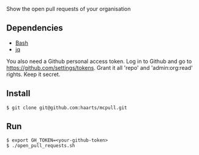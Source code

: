 Show the open pull requests of your organisation

## Dependencies

- [Bash](https://www.gnu.org/software/bash/)
- [jq](https://stedolan.github.io/jq/)

You also need a Github personal access token. Log in to Github and go to
https://github.com/settings/tokens. Grant it all 'repo' and 'admin:org:read'
rights. Keep it secret.

## Install

```
$ git clone git@github.com:haarts/mcpull.git
```

## Run

```
$ export GH_TOKEN=<your-github-token>
$ ./open_pull_requests.sh
```
